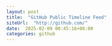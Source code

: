 ```yaml
---
layout: post
title:  "GitHub Public Timeline Feed"
siteUrl:  "http://github.com/"
date:  2025-02-09 08:45:16+00:00
categories: github
---
```

